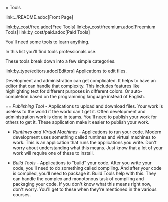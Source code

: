 = Tools

link:../README.adoc[Front Page]

link:by_cost/free.adoc[Free Tools]
link:by_cost/freemium.adoc[Freemium Tools]
link:by_cost/paid.adoc[Paid Tools]

You'll need some tools to learn anything.

In this list you'll find tools professionals use.

These tools break down into a few simple categories.

link:by_type/editors.adoc[Editors]
Applications to edit files.

Development and administration can get complicated.
It helps to have an editor that can handle that complexity.
This includes features like highlighting text for different purposes in different colors.
Or auto-completion based on the programming language instead of English.

== *Publishing Tool* - Applications to upload and download files.
Your work is useless to the world if the world can't get it.
Often development and administration work is done in teams.
You'll need to publish your work for others to get it.
These application make it easier to publish your work.

* *Runtimes and Virtual Machines* - Applications to run your code.
Modern development uses something called runtimes and virtual machines to work.
This is an application that runs the applications you write.
Don't worry about understanding what this means.
Just know that a lot of your work will require one of these to install.

* *Build Tools* - Applications to "build" your code.
After you write your code, you'll need to do something called compiling.
And after your code is compiled, you'll need to package it.
Build Tools help with this.
They can handle the complex and monotonous task of compiling and packaging your code.
If you don't know what this means right now, don't worry.
You'll get to these when they're mentioned in the various courses.
